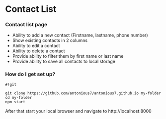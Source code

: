# Contact List #

### Contact list page ###

*	Ability to add a new contact (Firstname, lastname, phone number)
*	Show existing contacts in 2 columns
*	Ability to edit a contact	
*	Ability to delete a contact
*   Provide ability to filter them by first name or last name
*   Provide ability to save all contacts to local storage

### How do I get set up? ###


```
#!git

git clone https://github.com/antonious7/antonious7.github.io my-folder
cd my-folder
npm start
```


After that start your local browser and navigate to http://localhost:8000